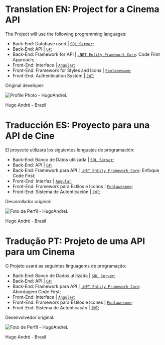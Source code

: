 # Translation EN: Project for a Cinema API
The Project will use the following programming languages:

- Back-End: Database used | [`SQL Server`](https://www.microsoft.com/en/sql-server);
- Back-End: API | [`C#`](https://dotnet.microsoft.com/en/languages/csharp);
- Back-End: Framework for API | [`.NET Entity Framework Core`](https://learn.microsoft.com/en/ef/core/): Code First Approach;
- Front-End: Interface | [`Angular`](https://angular.dev/);
- Front-End: Framework for Styles and Icons | [`Fontawesome`](https://fontawesome.com);
- Front-End: Authentication System | [`JWT`](https://jwt.is/);

Original developer: 

![Profile Photo - HugoAndreL](https://github.com/HugoAndreL.png)

Hugo André - Brazil

# Traducción ES: Proyecto para una API de Cine

El proyecto utilizará los siguientes lenguajes de programación:

- Back-End: Banco de Datos utilizada | [`SQL Server`](https://www.microsoft.com/es/sql-server);
- Back-End: API | [`C#`](https://dotnet.microsoft.com/pt/languages/csharp);
- Back-End: Framework para API | [`.NET Entity Framework Core`](https://learn.microsoft.com/pt/ef/core/): Enfoque Code First;
- Front-End: Interfaz | [`Angular`](https://angular.dev/);
- Front-End: Framework para Estilos e Iconos | [`Fontawesome`](https://fontawesome.com);
- Front-End: Sistema de Autenticación | [`JWT`](https://jwt.is/);

Desarrollador original: 

![Foto de Perfil - HugoAndreL](https://github.com/HugoAndreL.png)

Hugo André - Brasil

# Tradução PT: Projeto de uma API para um Cinema
O Projeto usará as seguintes linguagems de programação:

- Back-End: Banco de Dados utilizada | [`SQL Server`](https://www.microsoft.com/pt/sql-server);
- Back-End: API | [`C#`](https://dotnet.microsoft.com/pt/languages/csharp);
- Back-End: Framework para API | [`.NET Entity Framework Core`](https://learn.microsoft.com/pt/ef/core/): Abordagem Code First;
- Front-End: Interface | [`Angular`](https://angular.dev/);
- Front-End: Framework para Estilos e Icones | [`Fontawesome`](https://fontawesome.com);
- Front-End: Sistema de Autenticação | [`JWT`](https://jwt.is/);

Desenvolvedor original: 

![Foto de Perfil - HugoAndreL](https://github.com/HugoAndreL.png)

Hugo André - Brasil